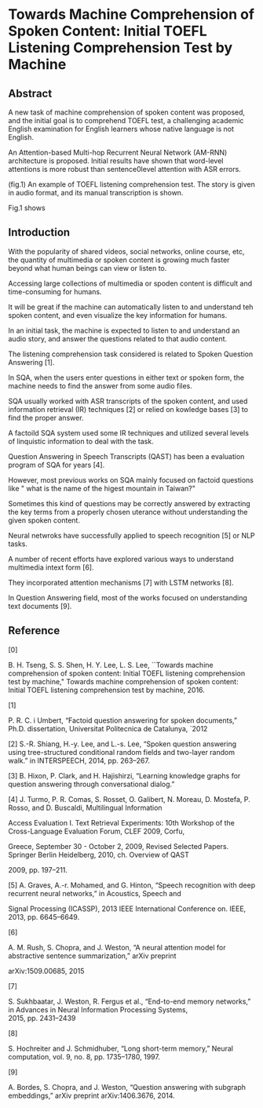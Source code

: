 # Towards Machine Comprehension of Spoken Content: Initial TOEFL Listening Comprehension Test by Machine

## Abstract

A new task of machine comprehension of spoken content was proposed, and the initial goal is to comprehend TOEFL test, a challenging academic English examination for English learners whose native language is not English.

An Attention-based Multi-hop Recurrent Neural Network \(AM-RNN\) architecture is proposed. Initial results have shown that word-level attentions is more robust than sentence0level attention with ASR errors.



\(fig.1\) An example of TOEFL listening comprehension test. The story is given in audio format, and its manual transcription is shown. 

Fig.1 shows

## Introduction

With the popularity of shared videos, social networks, online course, etc, the quantity of multimedia or spoken content is growing much faster beyond what human beings can view or listen to.

Accessing large collections of multimedia or spoden content is difficult and time-consuming for humans.

It will be great if the machine can automatically listen to and understand teh spoken content, and even visualize the key information for humans.

In an initial task, the machine is expected to listen to and understand an audio story, and answer the questions related to that audio content.

The listening comprehension task considered is related to Spoken Question Answering \[1\].

In SQA, when the users enter questions in either text or spoken form, the machine needs to find the answer from some audio files.

SQA usually worked with ASR transcripts of the spoken content, and used information retrieval \(IR\) techniques \[2\] or relied on kowledge bases \[3\] to find the proper answer.

A factoild SQA system used some IR techniques and utilized several levels of linquistic information to deal with the task.

Question Answering in Speech Transcripts \(QAST\) has been a evaluation program of SQA for years \[4\].

However, most previous works on SQA mainly focused on factoid questions like " what is the name of the higest mountain in Taiwan?"

Sometimes this kind of questions may be correctly answered by extracting the key terms from a properly chosen uterance without understanding the given spoken content.

Neural netwroks have successfully applied to speech recognition \[5\] or NLP tasks.

A number of recent efforts have explored various ways to understand multimedia intext form \[6\].

They incorporated attention mechanisms \[7\] with LSTM networks \[8\].

In Question Answering field, most of the works focused on understanding text documents \[9\].

## Reference

\[0\]

B. H. Tseng, S. S. Shen, H. Y. Lee, L. S. Lee, \`\`Towards machine comprehension of spoken content: Initial TOEFL listening comprehension test by machine," Towards machine comprehension of spoken content: Initial TOEFL listening comprehension test by machine, 2016.

\[1\]

P. R. C. i Umbert, “Factoid question answering for spoken documents,” Ph.D. dissertation, Universitat Politecnica de Catalunya, \`2012

\[2\] S.-R. Shiang, H.-y. Lee, and L.-s. Lee, “Spoken question answering using tree-structured conditional random fields and two-layer random walk.” in INTERSPEECH, 2014, pp. 263–267.

\[3\] B. Hixon, P. Clark, and H. Hajishirzi, “Learning knowledge graphs for question answering through conversational dialog.”

\[4\] J. Turmo, P. R. Comas, S. Rosset, O. Galibert, N. Moreau, D. Mostefa, P. Rosso, and D. Buscaldi, Multilingual Information

Access Evaluation I. Text Retrieval Experiments: 10th Workshop of the Cross-Language Evaluation Forum, CLEF 2009, Corfu,

Greece, September 30 - October 2, 2009, Revised Selected Papers. Springer Berlin Heidelberg, 2010, ch. Overview of QAST

2009, pp. 197–211.

\[5\] A. Graves, A.-r. Mohamed, and G. Hinton, “Speech recognition with deep recurrent neural networks,” in Acoustics, Speech and

Signal Processing \(ICASSP\), 2013 IEEE International Conference on. IEEE, 2013, pp. 6645–6649.

\[6\]

A. M. Rush, S. Chopra, and J. Weston, “A neural attention model for abstractive sentence summarization,” arXiv preprint

arXiv:1509.00685, 2015

\[7\]

S. Sukhbaatar, J. Weston, R. Fergus et al., “End-to-end memory networks,” in Advances in Neural Information Processing Systems,  
 2015, pp. 2431–2439

\[8\]

S. Hochreiter and J. Schmidhuber, “Long short-term memory,” Neural computation, vol. 9, no. 8, pp. 1735–1780, 1997.

\[9\]

A. Bordes, S. Chopra, and J. Weston, “Question answering with subgraph embeddings,” arXiv preprint arXiv:1406.3676, 2014.


